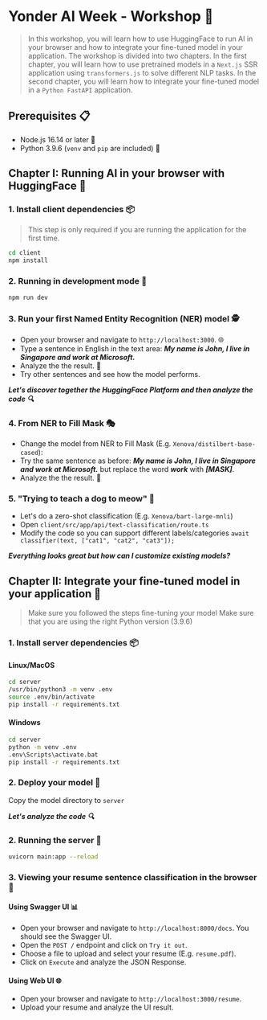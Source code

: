 # Yonder AI Week - Workshop 🤖

> In this workshop, you will learn how to use HuggingFace to run AI in your browser and how to integrate your fine-tuned model in your application. The workshop is divided into two chapters. In the first chapter, you will learn how to use pretrained models in a `Next.js` SSR application using `transformers.js` to solve different NLP tasks. In the second chapter, you will learn how to integrate your fine-tuned model in a `Python FastAPI` application.

## Prerequisites 📋

- Node.js 16.14 or later 📡
- Python 3.9.6 (`venv` and `pip` are included) 🐍

## Chapter I: Running AI in your browser with HuggingFace 🚀

### 1. Install client dependencies 📦

> This step is only required if you are running the application for the first time.

```bash
cd client
npm install
```

### 2. Running in development mode 🏃

```bash
npm run dev
```

### 3. Run your first Named Entity Recognition (NER) model 🕵️

- Open your browser and navigate to `http://localhost:3000`. 🌐
- Type a sentence in English in the text area: **_My name is John, I live in Singapore and work at Microsoft._**
- Analyze the the result. 👀
- Try other sentences and see how the model performs.

**_Let's discover together the HuggingFace Platform and then analyze the code 🔍_**

### 4. From NER to Fill Mask 🎭

- Change the model from NER to Fill Mask (E.g. `Xenova/distilbert-base-cased`):
- Try the same sentence as before: **_My name is John, I live in Singapore and work at Microsoft._** but replace the word **_work_** with **_[MASK]_**.
- Analyze the the result. 🧐

### 5. "Trying to teach a dog to meow" 🐶

- Let's do a zero-shot classification (E.g. `Xenova/bart-large-mnli`)
- Open `client/src/app/api/text-classification/route.ts`
- Modify the code so you can support different labels/categories `await classifier(text, ["cat1", "cat2", "cat3"]);`

**_Everything looks great but how can I customize existing models?_**

## Chapter II: Integrate your fine-tuned model in your application 📲

> Make sure you followed the steps fine-tuning your model
> Make sure that you are using the right Python version (3.9.6)

### 1. Install server dependencies 📦

#### Linux/MacOS

```bash
cd server
/usr/bin/python3 -m venv .env
source .env/bin/activate
pip install -r requirements.txt
```

#### Windows

```bash
cd server
python -m venv .env
.env\Scripts\activate.bat
pip install -r requirements.txt
```

### 2. Deploy your model 🚢

Copy the model directory to `server`

**_Let's analyze the code 🔍_**

### 2. Running the server 🏃

```bash
uvicorn main:app --reload
```

### 3. Viewing your resume sentence classification in the browser 👀

#### Using Swagger UI 📊

- Open your browser and navigate to `http://localhost:8000/docs`. You should see the Swagger UI.
- Open the `POST /` endpoint and click on `Try it out`.
- Choose a file to upload and select your resume (E.g. `resume.pdf`).
- Click on `Execute` and analyze the JSON Response.

#### Using Web UI 🌐

- Open your browser and navigate to `http://localhost:3000/resume`.
- Upload your resume and analyze the UI result.
